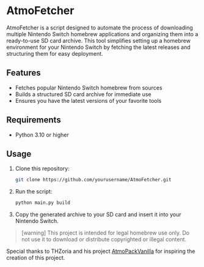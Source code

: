 # AtmoFetcher

AtmoFetcher is a script designed to automate the process of downloading multiple Nintendo Switch homebrew applications and organizing them into a ready-to-use SD card archive. This tool simplifies setting up a homebrew environment for your Nintendo Switch by fetching the latest releases and structuring them for easy deployment.

## Features

- Fetches popular Nintendo Switch homebrew from sources
- Builds a structured SD card archive for immediate use
- Ensures you have the latest versions of your favorite tools

## Requirements

- Python 3.10 or higher

## Usage

1. Clone this repository:
    ```sh
    git clone https://github.com/yourusername/AtmoFetcher.git
    ```
2. Run the script:
    ```sh
    python main.py build
    ```
4. Copy the generated archive to your SD card and insert it into your Nintendo Switch.

>[warning]
>This project is intended for legal homebrew use only. Do not use it to download or distribute copyrighted or illegal content.


Special thanks to THZoria and his project [AtmoPackVanilla](https://github.com/THZoria/AtmoPackVanilla) for inspiring the creation of this project.
